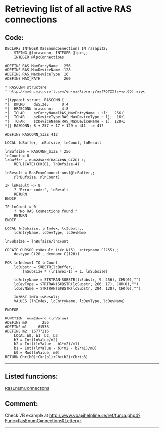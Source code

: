 <link rel="stylesheet" type="text/css" href="../css/win32api.css">  
<link rel="stylesheet" href="https://cdnjs.cloudflare.com/ajax/libs/font-awesome/4.7.0/css/font-awesome.min.css">

# Retrieving list of all active RAS connections

## Code:
```foxpro  
DECLARE INTEGER RasEnumConnections IN rasapi32;
	STRING @lprasconn, INTEGER @lpcb,;
	INTEGER @lpcConnections

#DEFINE RAS_MaxEntryName   256
#DEFINE RAS_MaxDeviceName  128
#DEFINE RAS_MaxDeviceType  16
#DEFINE MAX_PATH           260

* RASCONN structure
* http://msdn.microsoft.com/en-us/library/aa376725(v=vs.85).aspx

*|typedef struct _RASCONN {
*|  DWORD    dwSize;      0:4
*|  HRASCONN hrasconn;    4:8
*|  TCHAR    szEntryName[RAS_MaxEntryName + 1];   256+1
*|  TCHAR    szDeviceType[RAS_MaxDeviceType + 1];  16+1
*|  TCHAR    szDeviceName[RAS_MaxDeviceName + 1]; 128+1
*|} RASCONN; 8 + 257 + 17 + 129 = 411 --> 412

#DEFINE RASCONN_SIZE 412

LOCAL lcBuffer, lnBufsize, lnCount, lnResult

lnBufsize = RASCONN_SIZE * 256
lnCount = 0
lcBuffer = num2dword(RASCONN_SIZE) +;
	REPLICATE(CHR(0), lnBufsize-4)

lnResult = RasEnumConnections(@lcBuffer,;
	@lnBufsize, @lnCount)

IF lnResult <> 0
	? "Error code:", lnResult
	RETURN
ENDIF

IF lnCount = 0
	? "No RAS Connections found."
	RETURN
ENDIF

LOCAL lnSubsize, lnIndex, lcSubstr,;
	lcEntryName, lcDevType, lcDevName

lnSubsize = lnBufsize/lnCount

CREATE CURSOR csResult (idx N(5), entryname C(255),;
	devtype C(20), devname C(128))

FOR lnIndex=1 TO lnCount
	lcSubstr = SUBSTR(lcBuffer,;
		lnSubsize * (lnIndex-1) + 1, lnSubsize)

	lcEntryName = STRTRAN(SUBSTR(lcSubstr, 9, 256), CHR(0),"")
	lcDevType = STRTRAN(SUBSTR(lcSubstr, 266, 17), CHR(0),"")
	lcDevName = STRTRAN(SUBSTR(lcSubstr, 284, 128), CHR(0),"")
	
	INSERT INTO csResult;
	VALUES (lnIndex, lcEntryName, lcDevType, lcDevName)

ENDFOR

FUNCTION  num2dword (lnValue)
#DEFINE m0       256
#DEFINE m1     65536
#DEFINE m2  16777216
	LOCAL b0, b1, b2, b3
	b3 = Int(lnValue/m2)
	b2 = Int((lnValue - b3*m2)/m1)
	b1 = Int((lnValue - b3*m2 - b2*m1)/m0)
	b0 = Mod(lnValue, m0)
RETURN Chr(b0)+Chr(b1)+Chr(b2)+Chr(b3)  
```  
***  


## Listed functions:
[RasEnumConnections](../libraries/rasapi32/RasEnumConnections.md)  

## Comment:
Check VB example at <a href="http://www.vbapihelpline.de/ref/funca.php4?Func=RasEnumConnections&Letter=r">http://www.vbapihelpline.de/ref/funca.php4?Func=RasEnumConnections&Letter=r</a>.  
  
***  

